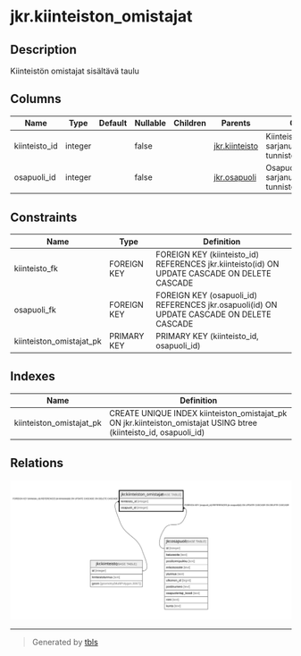# jkr.kiinteiston_omistajat

## Description

Kiinteistön omistajat sisältävä taulu

## Columns

| Name | Type | Default | Nullable | Children | Parents | Comment |
| ---- | ---- | ------- | -------- | -------- | ------- | ------- |
| kiinteisto_id | integer |  | false |  | [jkr.kiinteisto](jkr.kiinteisto.md) | Kiinteistön yksilöivä sarjanumeromuotoinen tunniste |
| osapuoli_id | integer |  | false |  | [jkr.osapuoli](jkr.osapuoli.md) | Osapuolen yksilöivä sarjanumeromuotoinen tunniste |

## Constraints

| Name | Type | Definition |
| ---- | ---- | ---------- |
| kiinteisto_fk | FOREIGN KEY | FOREIGN KEY (kiinteisto_id) REFERENCES jkr.kiinteisto(id) ON UPDATE CASCADE ON DELETE CASCADE |
| osapuoli_fk | FOREIGN KEY | FOREIGN KEY (osapuoli_id) REFERENCES jkr.osapuoli(id) ON UPDATE CASCADE ON DELETE CASCADE |
| kiinteiston_omistajat_pk | PRIMARY KEY | PRIMARY KEY (kiinteisto_id, osapuoli_id) |

## Indexes

| Name | Definition |
| ---- | ---------- |
| kiinteiston_omistajat_pk | CREATE UNIQUE INDEX kiinteiston_omistajat_pk ON jkr.kiinteiston_omistajat USING btree (kiinteisto_id, osapuoli_id) |

## Relations

![er](jkr.kiinteiston_omistajat.svg)

---

> Generated by [tbls](https://github.com/k1LoW/tbls)
